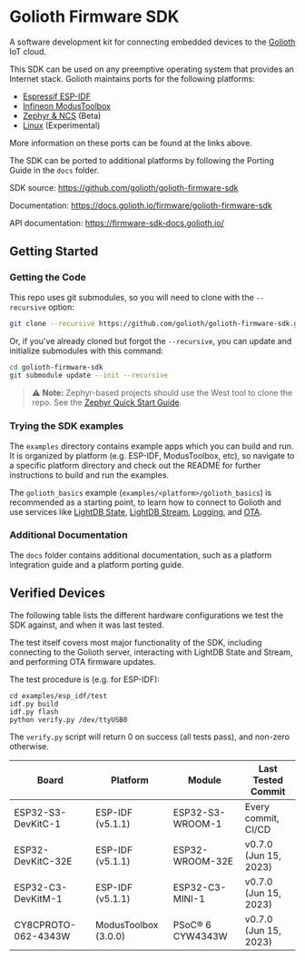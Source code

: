 # Golioth Firmware SDK

A software development kit for connecting embedded devices to the
[Golioth](https://golioth.io) IoT cloud.

This SDK can be used on any preemptive operating system that provides an
Internet stack. Golioth maintains ports for the following platforms:

* [Espressif ESP-IDF](examples/esp_idf/README.md)
* [Infineon ModusToolbox](examples/modus_toolbox/README.md)
* [Zephyr & NCS](examples/zephyr/README.md) (Beta)
* [Linux](examples/linux/README.md) (Experimental)

More information on these ports can be found at the links above.

The SDK can be ported to additional platforms by following the Porting Guide in
the `docs` folder.

SDK source: https://github.com/golioth/golioth-firmware-sdk

Documentation: https://docs.golioth.io/firmware/golioth-firmware-sdk

API documentation: https://firmware-sdk-docs.golioth.io/

## Getting Started

### Getting the Code

This repo uses git submodules, so you will need to clone with the `--recursive` option:

```sh
git clone --recursive https://github.com/golioth/golioth-firmware-sdk.git -b v0.7.0
```

Or, if you've already cloned but forgot the `--recursive`, you can update and
initialize submodules with this command:

```sh
cd golioth-firmware-sdk
git submodule update --init --recursive
```


> :warning: **Note:** Zephyr-based projects should use the West tool to clone the repo. See the
[Zephyr Quick Start Guide](exampls/zephyr/README.md).

### Trying the SDK examples

The `examples` directory contains example apps which you can build and run.
It is organized by platform (e.g. ESP-IDF, ModusToolbox, etc),
so navigate to a specific platform directory and check out the README for further
instructions to build and run the examples.

The `golioth_basics` example (`examples/<platform>/golioth_basics`) is recommended
as a starting point, to learn how to connect to Golioth and use services like
[LightDB State](https://docs.golioth.io/cloud/services/lightdb),
[LightDB Stream](https://docs.golioth.io/cloud/services/lightdb-stream),
[Logging](https://docs.golioth.io/cloud/services/logging),
and [OTA](https://docs.golioth.io/cloud/services/ota).

### Additional Documentation

The `docs` folder contains additional documentation, such as a platform
integration guide and a platform porting guide.

## Verified Devices

The following table lists the different hardware configurations we test the SDK against,
and when it was last tested.

The test itself covers most major functionality of the SDK, including connecting
to the Golioth server, interacting with LightDB State and Stream, and performing
OTA firmware updates.

The test procedure is (e.g. for ESP-IDF):

```
cd examples/esp_idf/test
idf.py build
idf.py flash
python verify.py /dev/ttyUSB0
```

The `verify.py` script will return 0 on success (all tests pass), and non-zero otherwise.

| Board               | Platform             | Module           | Last Tested Commit    |
| ---                 | ---                  | ---              | ---                   |
| ESP32-S3-DevKitC-1  | ESP-IDF (v5.1.1)     | ESP32-S3-WROOM-1 | Every commit, CI/CD   |
| ESP32-DevKitC-32E   | ESP-IDF (v5.1.1)     | ESP32-WROOM-32E  | v0.7.0 (Jun 15, 2023) |
| ESP32-C3-DevKitM-1  | ESP-IDF (v5.1.1)     | ESP32-C3-MINI-1  | v0.7.0 (Jun 15, 2023) |
| CY8CPROTO-062-4343W | ModusToolbox (3.0.0) | PSoC® 6 CYW4343W | v0.7.0 (Jun 15, 2023) |
